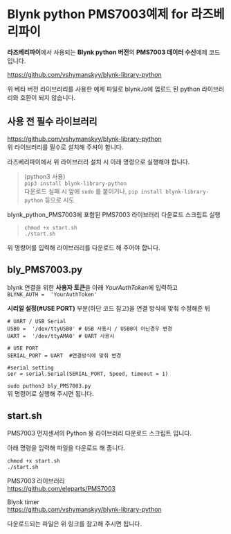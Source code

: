 # Blynk python PMS7003예제 for 라즈베리파이  

**라즈베리파이**에서 사용되는 **Blynk python 버전**의 **PMS7003 데이터 수신**예제 코드입니다.  

https://github.com/vshymanskyy/blynk-library-python  

위 베타 버전 라이브러리를 사용한 예제 파일로 blynk.io에 업로드 된 python 라이브러리와 호환이 되지 않습니다.  
  
  
## 사용 전 필수 라이브러리  

https://github.com/vshymanskyy/blynk-library-python  
위 라이브러리를 필수로 설치해 주셔야 합니다.   

라즈베리파이에서 위 라이브러리 설치 시 아래 명령으로 실행해야 합니다.  
>(python3 사용)  
>``pip3 install blynk-library-python``  
>다운로드 실패 시 앞에 ``sudo`` 를 붙이거나, ``pip install blynk-library-python`` 등으로 시도  


blynk_python_PMS7003에 포함된 PMS7003 라이브러리 다운로드 스크립트 실행  

>``chmod +x start.sh``  
>``./start.sh``  
   
위 명령어를 입력해 라이브러리를 다운로드 해 주어야 합니다.  

## bly_PMS7003.py  
  
blynk 연결을 위한 **사용자 토큰**을 아래 *YourAuthToken*에 입력하고  
``BLYNK_AUTH =  'YourAuthToken'``  
  
 **시리얼 설정(#USE PORT)** 부분(하단 코드 참고)을 연결 방식에 맞춰 수정해준 뒤  
```
# UART / USB Serial
USB0 =  '/dev/ttyUSB0' # USB 사용시 / USB0이 아닌경우 변경 
UART =  '/dev/ttyAMA0' # UART 사용시  
  
# USE PORT  
SERIAL_PORT = UART  #연결방식에 맞춰 변경
  
#serial setting  
ser = serial.Serial(SERIAL_PORT, Speed, timeout = 1)  
```  
``sudo puthon3 bly_PMS7003.py``  
위 명령어로 실행해 주시면 됩니다.

## start.sh
PMS7003 먼지센서의 Python 용 라이브러리 다운로드 스크립트 입니다.   

아래 명령을 입력해 파일을 다운로드 해 줍니다.   
```
chmod +x start.sh  
./start.sh  
```   
PMS7003 라이브러리   
https://github.com/eleparts/PMS7003   

Blynk timer   
https://github.com/vshymanskyy/blynk-library-python   

다운로드되는 파일은 위 링크를 참고해 주시면 됩니다.   

